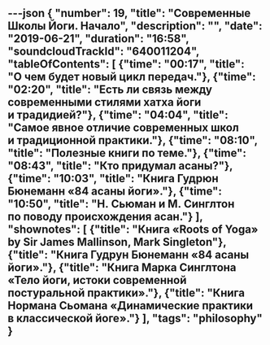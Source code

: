---json
{
	"number": 19,
	"title": "Современные Школы Йоги. Начало",
	"description": "",
	"date": "2019-06-21",
	"duration": "16:58",
	"soundcloudTrackId": "640011204",
	"tableOfContents": [
		{"time": "00:17", "title": "О&nbsp;чем будет новый цикл передач."},
		{"time": "02:20", "title": "Есть&nbsp;ли связь между современными стилями хатха йоги и&nbsp;традидией?"},
		{"time": "04:04", "title": "Самое явное отличие современных школ и&nbsp;традиционной практики."},
		{"time": "08:10", "title": "Полезные книги по&nbsp;теме."},
		{"time": "08:43", "title": "Кто придумал асаны?"},
		{"time": "10:03", "title": "Книга Гудрюн Бюнеманн &laquo;84&nbsp;асаны йоги&raquo;."},
		{"time": "10:50", "title": "Н.&nbsp;Сьюман и&nbsp;М.&nbsp;Синглтон по&nbsp;поводу происхождения асан."}
	],
	"shownotes": [
		{"title": "Книга &laquo;Roots of&nbsp;Yoga&raquo; by&nbsp;Sir James Mallinson, Mark Singleton"},
		{"title": "Книга Гудрун Бюнеманн &laquo;84&nbsp;асаны йоги&raquo;."},
		{"title": "Книга Марка Синглтона &laquo;Тело йоги, истоки современной постуральной практики&raquo;."},
		{"title": "Книга Нормана Сьомана &laquo;Динамические практики в&nbsp;классической йоге&raquo;."}
	],
	"tags": "philosophy"
}
---
